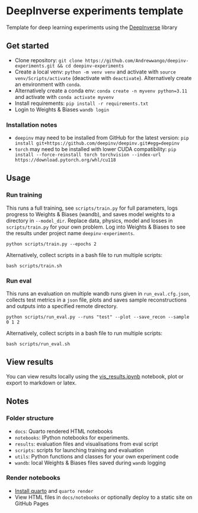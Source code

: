 # DeepInverse experiments template
Template for deep learning experiments using the [DeepInverse](https://deepinv.github.io/) library

## Get started

- Clone repository: `git clone https://github.com/Andrewwango/deepinv-experiments.git && cd deepinv-experiments`
- Create a local venv: `python -m venv venv` and activate with `source venv/Scripts/activate` (deactivate with `deactivate`). Alternatively create an environment with `conda`.
- Alternatively create a conda env: `conda create -n myvenv python=3.11` and activate with `conda activate myvenv`
- Install requirements: `pip install -r requirements.txt`
- Login to Weights & Biases `wandb login`

### Installation notes
- `deepinv` may need to be installed from GitHub for the latest version: `pip install git+https://github.com/deepinv/deepinv.git#egg=deepinv`
- `torch` may need to be installed with lower CUDA compatibility: `pip install --force-reinstall torch torchvision --index-url https://download.pytorch.org/whl/cu118`

## Usage

### Run training

This runs a full training, see `scripts/train.py` for full parameters, logs progress to Weights & Biases (wandb), and saves model weights to a directory in `--model_dir`. Replace data, physics, model and losses in `scripts/train.py` for your own problem. Log into Weights & Biases to see the results under project name `deepinv-experiments`.

`python scripts/train.py --epochs 2`

Alternatively, collect scripts in a bash file to run multiple scripts:

`bash scripts/train.sh`

### Run eval

This runs an evaluation on multiple wandb runs given in `run_eval.cfg.json`, collects test metrics in a `json` file, plots and saves sample reconstructions and outputs into a specified remote directory.

`python scripts/run_eval.py --runs "test" --plot --save_recon --sample 0 1 2`

Alternatively, collect scripts in a bash file to run multiple scripts:

`bash scripts/run_eval.sh`

## View results

You can view results locally using the [vis_results.ipynb](notebooks/vis_results.ipynb) notebook, plot or export to markdown or latex.

## Notes

### Folder structure

- `docs`: Quarto rendered HTML notebooks
- `notebooks`: IPython notebooks for experiments.
- `results`: evaluation files and visualisations from eval script
- `scripts`: scripts for launching training and evaluation
- `utils`: Python functions and classes for your own experiment code
- `wandb`: local Weights & Biases files saved during `wandb` logging

### Render notebooks

- [Install quarto](https://quarto.org/docs/get-started/) and `quarto render`
- View HTML files in `docs/notebooks` or optionally deploy to a static site on GitHub Pages
